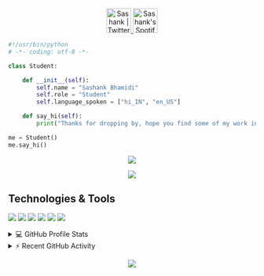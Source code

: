 <p align="center">
<br/>
<a href="https://twitter.com/Sashank_xP">
  <img alt="Sashank | Twitter" width="50px" src="https://user-images.githubusercontent.com/43545812/144034996-602b144a-16e1-41cc-99e7-c6040b20dcaf.png"/>
<a href="https://open.spotify.com/user/31vqatrwmz74iax3f4iubksmsubq">
  <img alt="Sashank's Spotify" width="50px" src="https://user-images.githubusercontent.com/43545812/144035120-1ad5169b-91c7-4078-bef9-6a82c733f373.png" />
</a>
<br>

</p>

```python
#!/usr/bin/python
# -*- coding: utf-8 -*-

class Student:

    def __init__(self):
        self.name = "Sashank Bhamidi"
        self.role = "Student"
        self.language_spoken = ["hi_IN", "en_US"]

    def say_hi(self):
        print("Thanks for dropping by, hope you find some of my work interesting.")

me = Student()
me.say_hi()
```

<p align="center">
  <a href="https://isashank.vercel.app/api/now-playing?open">
    <img src="https://isashank.vercel.app/api/now-playing">
  </a>
</p>

<p align="center">
  <img src="https://isashank.vercel.app/api/top-played">
</p>

## Technologies & Tools

![](https://img.shields.io/badge/OS-Linux-informational?style=flat&logo=linux&logoColor=white&color=6aa6f8)
![](https://img.shields.io/badge/Editor-VS_Code-informational?style=flat&logo=visual-studio-code&logoColor=white&color=6aa6f8)
![](https://img.shields.io/badge/Code-Python-informational?style=flat&logo=python&logoColor=white&color=6aa6f8)
![](https://img.shields.io/badge/Code-JavaScript-informational?style=flat&logo=javascript&logoColor=white&color=6aa6f8)
![](https://img.shields.io/badge/Tools-PostgreSQL-informational?style=flat&logo=postgresql&logoColor=white&color=6aa6f8)
![](https://img.shields.io/badge/Tools-Docker-informational?style=flat&logo=docker&logoColor=white&color=6aa6f8)

<details> 
  <summary>💻 GitHub Profile Stats</summary>
  <br/>
    <img alt="iSashank's Github Stats" src="https://denvercoder1-github-readme-stats.vercel.app/api/?username=iSashank&show_icons=true&count_private=true&theme=react&hide_border=true&bg_color=1F222E&title_color=F85D7F&icon_color=F8D866" height="192px"/></a>
  <a href="https://github.com/anuraghazra/github-readme-stats"><img alt="DenverCoder1's Top Languages" src="https://github-readme-stats.vercel.app/api/top-langs/?username=DenverCoder1&langs_count=8&layout=compact&theme=react&hide_border=true&bg_color=1F222E&title_color=F85D7F&icon_color=F8D866&hide=Jupyter%20Notebook" height="192px"/></a>
  <br/>
  <b>Note:</b> Top languages is only a metric of the languages my public code consists of and doesn't reflect experience or skill level.
</details>

<details>
  <summary>⚡ Recent GitHub Activity</summary>
  <br/>

</details>

<p align="center">
  <img src="https://capsule-render.vercel.app/api?type=waving&color=gradient&height=60&section=footer"/>
</p>
